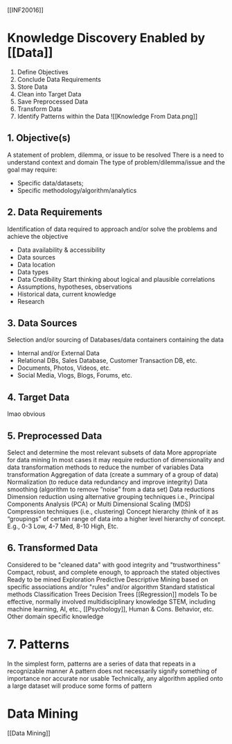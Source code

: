 [[INF20016]]
# Knowledge Discovery Enabled by [[Data]]
1. Define Objectives
2. Conclude Data Requirements
3. Store Data
4. Clean into Target Data
5. Save Preprocessed Data
6. Transform Data
7. Identify Patterns within the Data
![[Knowledge From Data.png]]
## 1. Objective(s)
A statement of problem, dilemma, or issue to be resolved
There is a need to understand context and domain
The type of problem/dilemma/issue and the goal may require:
- Specific data/datasets;
- Specific methodology/algorithm/analytics
## 2. Data Requirements
Identification of data required to approach and/or solve the problems and achieve the objective
- Data availability & accessibility
- Data sources
- Data location
- Data types
- Data Credibility
Start thinking about logical and plausible correlations
- Assumptions, hypotheses, observations
- Historical data, current knowledge
- Research
## 3. Data Sources
Selection and/or sourcing of Databases/data containers containing the data
- Internal and/or External Data
- Relational DBs, Sales Database, Customer Transaction DB, etc.
- Documents, Photos, Videos, etc.
- Social Media, Vlogs, Blogs, Forums, etc.
## 4. Target Data
lmao obvious
## 5. Preprocessed Data
Select and determine the most relevant subsets of data
	More appropriate for data mining
	In most cases it may require reduction of dimensionality and data transformation methods to
	reduce the number of variables
Data transformation
	Aggregation of data (create a summary of a group of data)
	Normalization (to reduce data redundancy and improve integrity)
	Data smoothing (algorithm to remove ”noise” from a data set)
Data reductions
	Dimension reduction using alternative grouping techniques i.e., Principal Components Analysis (PCA) or Multi Dimensional Scaling (MDS)
	Compression techniques (i.e., clustering)
	Concept hierarchy (think of it as “groupings” of certain range of data into a higher level hierarchy of concept. E.g., 0-3 Low, 4-7 Med, 8-10 High, Etc.

## 6. Transformed Data
Considered to be "cleaned data" with good integrity and "trustworthiness"
Compact, robust, and complete enough, to approach the stated objectives
Ready to be mined
	Exploration
	Predictive
	Descriptive
Mining based on specific associations and/or "rules" and/or algorithm
	Standard statistical methods
	Classification Trees
	Decision Trees
	[[Regression]] models
To be effective, normally involved multidisciplinary knowledge
	STEM, including machine learning, AI, etc.,
	[[Psychology]], Human & Cons. Behavior, etc.
	Other domain specific knowledge
# 7. Patterns
In the simplest form, patterns are a series of data that repeats in a recognizable manner
A pattern does not necessarily signify something of importance nor accurate nor usable
Technically, any algorithm applied onto a large dataset will produce some forms of pattern
# Data Mining
[[Data Mining]]